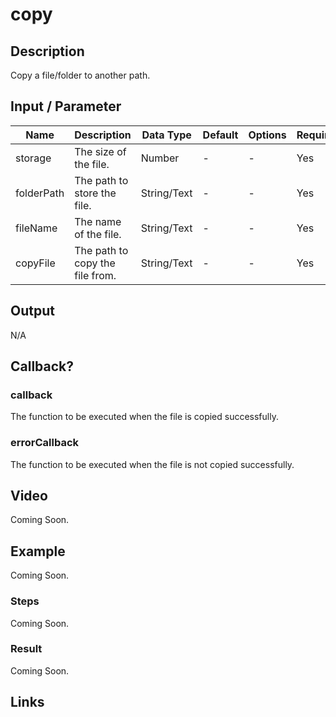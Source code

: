 # copy

## Description

Copy a file/folder to another path.

## Input / Parameter

| Name | Description | Data Type | Default | Options | Required |
| ------ | ------ | ------ | ------ | ------ | ------ |
| storage | The size of the file. | Number | - | - | Yes |
| folderPath | The path to store the file. | String/Text | - | - | Yes | 
| fileName | The name of the file. | String/Text | - | - | Yes | 
| copyFile | The path to copy the file from. | String/Text | - | - | Yes | 

## Output

N/A

## Callback?

### callback

The function to be executed when the file is copied successfully.

### errorCallback

The function to be executed when the file is not copied successfully.

## Video

Coming Soon.

<!-- Format: [![Video]({image-path})]({url-link}) -->

## Example

Coming Soon.

<!-- Share a scenario, like a user requirements. -->

### Steps

Coming Soon.

<!-- Show the steps and share some screenshots.

1. .....

Format: ![]({image-path}) -->

### Result

Coming Soon.

<!-- Explain the output.

Format: ![]({image-path}) -->

## Links
